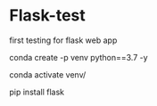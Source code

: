 # Flask-test
first testing for  flask web app

conda create -p venv python==3.7 -y

conda activate venv/

pip install flask

